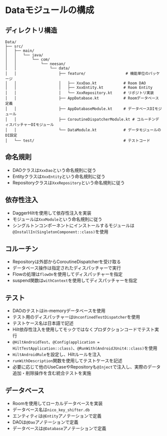 # Dataモジュールの構成

## ディレクトリ構造
```
Data/
├── src/
│   ├── main/
│   │   └── java/
│   │       └── com/
│   │           └── neesan/
│   │               └── data/
│   │                   ├── feature/                  # 機能単位のパッケージ
│   │                   │   ├── XxxDao.kt            # Room DAO
│   │                   │   ├── XxxEntity.kt         # Room Entity
│   │                   │   └── XxxRepository.kt     # リポジトリ実装
│   │                   ├── AppDatabase.kt           # Roomデータベース定義
│   │                   ├── AppDatabaseModule.kt     # データベースDIモジュール
│   │                   ├── CoroutineDispatcherModule.kt # コルーチンディスパッチャーDIモジュール
│   │                   └── DataModule.kt            # データモジュールのDI設定
│   └── test/                                        # テストコード
```

## 命名規則
- DAOクラスは`XxxDao`という命名規則に従う
- Entityクラスは`XxxEntity`という命名規則に従う
- Repositoryクラスは`XxxRepository`という命名規則に従う

## 依存性注入
- DaggerHiltを使用して依存性注入を実装
- モジュールは`XxxModule`という命名規則に従う
- シングルトンコンポーネントにインストールするモジュールは`@InstallIn(SingletonComponent::class)`を使用

## コルーチン
- Repositoryは外部からCoroutineDispatcherを受け取る
- データベース操作は指定されたディスパッチャーで実行
- Flowの処理は`flowOn`を使用してディスパッチャーを指定
- suspend関数は`withContext`を使用してディスパッチャーを指定

## テスト
- DAOのテストはin-memoryデータベースを使用
- テスト用のディスパッチャーは`UnconfinedTestDispatcher`を使用
- テストケース名は日本語で記述
- Hilt依存性注入を使用してモックではなくプロダクションコードでテスト実行
- `@HiltAndroidTest`、`@Config(application = HiltTestApplication::class)`、`@RunWith(AndroidJUnit4::class)`を使用
- `HiltAndroidRule`を設定し、Hiltルールを注入
- `runWithDescription`関数を使用してテストケースを記述
- 必要に応じて他のUseCaseやRepositoryも`@Inject`で注入し、実際のデータ追加・削除操作を含む統合テストを実施

## データベース
- Roomを使用してローカルデータベースを実装
- データベース名は`nico_key_shifter.db`
- エンティティは`@Entity`アノテーションで定義
- DAOは`@Dao`アノテーションで定義
- データベースは`@Database`アノテーションで定義 